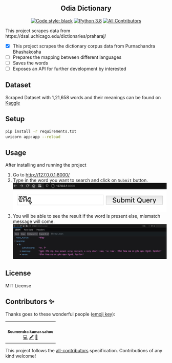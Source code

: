 <h2 align="center">Odia Dictionary</h2>
<p align="center">
<a href="https://github.com/psf/black"><img alt="Code style: black" src="https://img.shields.io/badge/code%20style-black-000000.svg"></a>
<a href="https://img.shields.io/badge/Python-3.8-blue"><img alt="Python 3.8" src="https://img.shields.io/badge/Python-3.8-blue"></a>
<a href="#contributors-"><img alt="All Contributors" src="https://img.shields.io/github/all-contributors/odianlp/dictionary?style=flat-square"></a>
</p>
This project scrapes data from https://dsal.uchicago.edu/dictionaries/praharaj/  

- [x] This project scrapes the dictionary corpus data from Purnachandra Bhashakosha  
- [ ] Prepares the mapping between different languages
- [ ] Saves the words
- [ ] Exposes an API for further development by interested

## Dataset

Scraped Dataset with 1,21,658 words and their meanings can be found on [Kaggle](https://www.kaggle.com/soumendrak/odia-structured-dictionary)

## Setup

``` bash
pip install -r requirements.txt
uvicorn app:app --reload

```

## Usage

After installing and running the project

1. Go to <http://127.0.0.1:8000/>
2. Type in the word you want to search and click on `Submit` button.  
![Search screen](docs/search.png)
3. You will be able to see the result if the word is present else, mismatch message will come.
![Result screen](docs/result.png)

## License

MIT License

## Contributors ✨

Thanks goes to these wonderful people ([emoji key](https://allcontributors.org/docs/en/emoji-key)):

<!-- ALL-CONTRIBUTORS-LIST:START - Do not remove or modify this section -->
<!-- prettier-ignore-start -->
<!-- markdownlint-disable -->
<table>
  <tr>
    <td align="center"><a href="https://www.linkedin.com/in/soumendrakumarsahoo/"><img src="https://avatars3.githubusercontent.com/u/10120538?v=4" width="100px;" alt=""/><br /><sub><b>Soumendra kumar sahoo</b></sub></a><br /><a href="https://github.com/OdiaNLP/dictionary/commits?author=soumendrak" title="Code">💻</a> <a href="#content-soumendrak" title="Content">🖋</a> <a href="#design-soumendrak" title="Design">🎨</a></td>
  </tr>
</table>

<!-- markdownlint-enable -->
<!-- prettier-ignore-end -->
<!-- ALL-CONTRIBUTORS-LIST:END -->

This project follows the [all-contributors](https://github.com/all-contributors/all-contributors) specification. Contributions of any kind welcome!
